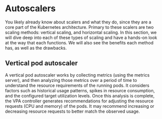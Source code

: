 # Autoscalers

You likely already know about scalers and what they do, since they are a core part of the Kubernetes architecture. Primary to these scalers are two scaling methods: vertical scaling, and horizontal scaling. In this section, we will dive deep into each of these types of scaling and have a hands-on look at the way that each functions. We will also see the benefits each method has, as well as the drawbacks.

## Vertical pod autoscaler

A vertical pod autoscaler works by collecting metrics (using the metrics server), and then analyzing those metrics over a period of time to understand the resource requirements of the running pods. It considers factors such as historical usage patterns, spikes in resource consumption, and the configured target utilization levels. Once this analysis is complete,  the VPA controller generates recommendations for adjusting the resource requests (CPU and memory) of the pods. It may recommend increasing or decreasing resource requests to better match the observed usage.